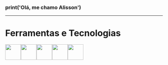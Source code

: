  ### print('Olá, me chamo Alisson')
 <hr>
<h1>Ferramentas e Tecnologias</h1>
<img><img src="https://cdn.jsdelivr.net/gh/devicons/devicon/icons/python/python-original.svg" width="50" height="50"/></img><img><img src="https://cdn.jsdelivr.net/gh/devicons/devicon/icons/mysql/mysql-original-wordmark.svg" width="50" height="50"/></img><img><img src="https://cdn.jsdelivr.net/gh/devicons/devicon/icons/pycharm/pycharm-original.svg" width="50" height="50"/></img><img src="https://cdn.jsdelivr.net/gh/devicons/devicon/icons/flask/flask-original.svg" width="50" height="50"/></img><img><img src="https://cdn.jsdelivr.net/gh/devicons/devicon/icons/vscode/vscode-original.svg" width="50" height="50"/></img>
          
